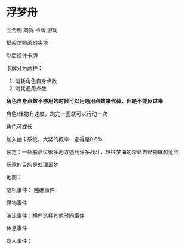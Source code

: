 # 浮梦舟 

回合制 肉鸽 卡牌 游戏

框架仿照杀戮尖塔

然后设计卡牌

卡牌分为两种：

1. 消耗角色自身点数
2. 消耗通用点数

**角色自身点数不够用的时候可以用通用点数来代替，但是不能反过来**

角色/怪物有速度，跑完一圈就可以行动一次

角色可成长

加入抽卡系统，大奖的概率一定得是0.6%



设定：一条船驶过很多地方遇到许多战斗，越往梦海的深处去怪物就越危险

玩家的目的是处理噩梦



地图：

随机事件： 触礁事件

怪物事件

湍流事件：横向选择其他时间事件

休息事件

商人事件：
